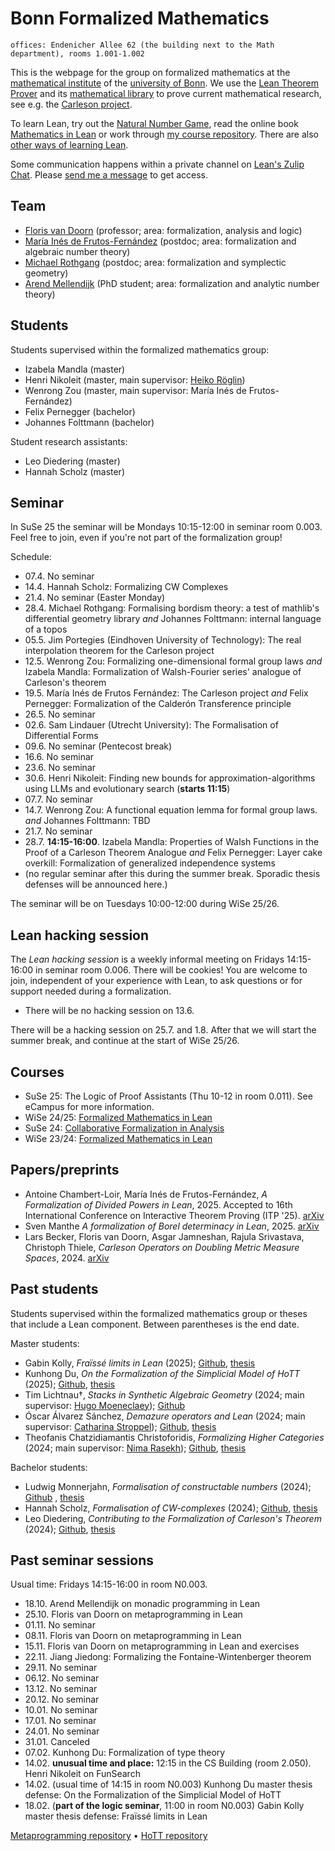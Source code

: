 <!-- title: "Bonn Formalized Mathematics group" -->
<!-- todo: add picture -->

# Bonn Formalized Mathematics

```
offices: Endenicher Allee 62 (the building next to the Math department), rooms 1.001-1.002
```

This is the webpage for the group on formalized mathematics at the [mathematical institute](https://www.math.uni-bonn.de/) of the [university of Bonn](https://www.uni-bonn.de). We use the [Lean Theorem Prover](https://lean-lang.org/) and its [mathematical library](https://leanprover-community.github.io/) to prove current mathematical research, see e.g. the [Carleson project](https://florisvandoorn.com/carleson/).

To learn Lean, try out the [Natural Number Game](https://adam.math.hhu.de/#/g/hhu-adam/NNG4), read the online book [Mathematics in Lean](https://leanprover-community.github.io/mathematics_in_lean/) or work through [my course repository](https://github.com/fpvandoorn/LeanCourse24/). There are also [other ways of learning Lean](https://leanprover-community.github.io/learn.html).

Some communication happens within a private channel on [Lean's Zulip Chat](https://leanprover.zulipchat.com). Please [send me a message](https://leanprover.zulipchat.com/#narrow/dm/111080-Floris-van-Doorn) to get access.

## Team

* [Floris van Doorn](index.md) (professor; area: formalization, analysis and logic)
* [María Inés de Frutos-Fernández](https://mariainesdff.github.io/) (postdoc; area: formalization and algebraic number theory)
* [Michael Rothgang](https://www.math.uni-bonn.de/people/rothgang/) (postdoc; area: formalization and symplectic geometry)
* [Arend Mellendijk](https://github.com/FLDutchmann) (PhD student; area: formalization and analytic number theory)

<!-- Associated members: [Sven Manthe](https://www.math.uni-bonn.de/people/smanthe/). Maybe also mention Adrian, Peter Koepke, Lars Becker, other professors?
This should be done on a different IRU webpage. -->

## Students

Students supervised within the formalized mathematics group:

* Izabela Mandla (master) <!-- main supervisor: [Christoph Thiele](https://www.math.uni-bonn.de/people/thiele/index.html) -->
* Henri Nikoleit (master, main supervisor: [Heiko Röglin](http://roeglin.org/))
* Wenrong Zou (master, main supervisor: María Inés de Frutos-Fernández)
* Felix Pernegger (bachelor)
* Johannes Folttmann (bachelor)

Student research assistants:
* Leo Diedering (master)
* Hannah Scholz (master)


## Seminar

In SuSe 25 the seminar will be Mondays 10:15-12:00 in seminar room 0.003. Feel free to join, even if you're not part of the formalization group!

Schedule:
* 07.4. No seminar
* 14.4. Hannah Scholz: Formalizing CW Complexes
* 21.4. No seminar (Easter Monday)
* 28.4. Michael Rothgang: Formalising bordism theory: a test of mathlib's differential geometry library *and* Johannes Folttmann: internal language of a topos
* 05.5. Jim Portegies (Eindhoven University of Technology): The real interpolation theorem for the Carleson project
* 12.5. Wenrong Zou: Formalizing one-dimensional formal group laws *and* Izabela Mandla: Formalization of Walsh-Fourier series' analogue of Carleson's theorem
* 19.5. María Inés de Frutos Fernández: The Carleson project *and* Felix Pernegger: Formalization of the Calderón Transference principle
* 26.5. No seminar
* 02.6. Sam Lindauer (Utrecht University): The Formalisation of Differential Forms
* 09.6. No seminar (Pentecost break)
* 16.6. No seminar
* 23.6. No seminar
* 30.6. Henri Nikoleit: Finding new bounds for approximation-algorithms using LLMs and evolutionary search (**starts 11:15**)
* 07.7. No seminar
* 14.7. Wenrong Zou: A functional equation lemma for formal group laws. *and* Johannes Folttmann: TBD
* 21.7. No seminar
* 28.7. **14:15-16:00**. Izabela Mandla: Properties of Walsh Functions in the Proof of a Carleson Theorem Analogue *and* Felix Pernegger: Layer cake overkill: Formalization of generalized independence systems
* (no regular seminar after this during the summer break. Sporadic thesis defenses will be announced here.)

The seminar will be on Tuesdays 10:00-12:00 during WiSe 25/26.

## Lean hacking session

The *Lean hacking session* is a weekly informal meeting on Fridays 14:15-16:00 in seminar room 0.006. There will be cookies! You are welcome to join, independent of your experience with Lean, to ask questions or for support needed during a formalization.

* There will be no hacking session on 13.6.

There will be a hacking session on 25.7. and 1.8. After that we will start the summer break, and continue at the start of WiSe 25/26.

## Courses

<!-- * WiSe 25/26: Formalisierte Mathematik in Lean (Tue 16-18, Thu 10-12) -->
* SuSe 25: The Logic of Proof Assistants (Thu 10-12 in room 0.011). See eCampus for more information.
* WiSe 24/25: [Formalized Mathematics in Lean](https://github.com/fpvandoorn/LeanCourse24/)
* SuSe 24: [Collaborative Formalization in Analysis](https://github.com/fpvandoorn/BonnAnalysis/)
* WiSe 23/24: [Formalized Mathematics in Lean](https://github.com/fpvandoorn/LeanCourse23/)


## Papers/preprints

<!-- Maria's divided powers paper; Michael's scaling Mathlib paper -->
* Antoine Chambert-Loir, María Inés de Frutos-Fernández, *A Formalization of Divided Powers in Lean*, 2025. Accepted to 16th International Conference on Interactive Theorem Proving (ITP '25). [arXiv](https://arxiv.org/abs/2507.05327)
* Sven Manthe *A formalization of Borel determinacy in Lean*, 2025. [arXiv](https://arxiv.org/abs/2502.03432)
* Lars Becker, Floris van Doorn, Asgar Jamneshan, Rajula Srivastava, Christoph Thiele, *Carleson Operators on Doubling Metric Measure Spaces*, 2024. [arXiv](https://arxiv.org/abs/2405.06423)

## Past students

Students supervised within the formalized mathematics group or theses that include a Lean component. Between parentheses is the end date.

Master students:
* Gabin Kolly, *Fraïssé limits in Lean* (2025); [Github](https://github.com/GabinKolly), [thesis](theses/GabinKolly.pdf)
* Kunhong Du, *On the Formalization of the Simplicial Model of HoTT* (2025); [Github](https://github.com/KunhongDu/HoTT-Model), [thesis](theses/KunhongDu.pdf) <!-- PhD with Nicolai Kraus -->
* Tim Lichtnau†, *Stacks in Synthetic Algebraic Geometry* (2024; main supervisor: [Hugo Moeneclaey](https://www.hugomoeneclaey.com/)); [Github](https://github.com/timlichtnau/)
* Óscar Álvarez Sánchez, *Demazure operators and Lean* (2024; main supervisor: [Catharina Stroppel](https://www.math.uni-bonn.de/ag/stroppel/)); [Github](https://github.com/bolito2/DemazureOperatorsLean), [thesis](theses/OscarAlvarez.pdf)
* Theofanis Chatzidiamantis Christoforidis, *Formalizing Higher Categories* (2024; main supervisor: [Nima Rasekh](https://nimarasekh.github.io/)); [Github](https://github.com/thchatzidiamantis/sHoTT), [thesis](theses/TheofanisChristoforidis.pdf) <!-- PhD in London, Western Ontario -->

Bachelor students:
* Ludwig Monnerjahn, *Formalisation of constructable numbers* (2024); [Github](https://github.com/Louis-Le-Grand/Formalisation-of-constructable-numbers) , [thesis](theses/LudwigMonnerjahn.pdf)
* Hannah Scholz, *Formalisation of CW-complexes* (2024); [Github](https://github.com/scholzhannah/CWComplexes/), [thesis](theses/HannahScholz.pdf)
* Leo Diedering, *Contributing to the Formalization of Carleson's Theorem* (2024); [Github](https://github.com/ldiedering), [thesis](theses/LeoDiedering.pdf)


## Past seminar sessions

Usual time: Fridays 14:15-16:00 in room N0.003.

* 18.10. Arend Mellendijk on monadic programming in Lean
* 25.10. Floris van Doorn on metaprogramming in Lean
* 01.11. No seminar
* 08.11. Floris van Doorn on metaprogramming in Lean
* 15.11. Floris van Doorn on metaprogramming in Lean and exercises
* 22.11. Jiang Jiedong: Formalizing the Fontaine-Wintenberger theorem
* 29.11. No seminar
* 06.12. No seminar
* 13.12. No seminar
* 20.12. No seminar
* 10.01. No seminar
* 17.01. No seminar
* 24.01. No seminar
* 31.01. Canceled
* 07.02. Kunhong Du: Formalization of type theory
* 14.02. **unusual time and place:** 12:15 in the CS Building (room 2.050). Henri Nikoleit on FunSearch
* 14.02. (usual time of 14:15 in room N0.003) Kunhong Du master thesis defense: On the Formalization of the Simplicial Model of HoTT
* 18.02. (**part of the logic seminar**, 11:00 in room N0.003) Gabin Kolly master thesis defense: Fraïssé limits in Lean

[Metaprogramming repository](https://github.com/fpvandoorn/BonnLeanSeminar) • [HoTT repository](https://github.com/thchatzidiamantis/BonnHoTTSeminar)

